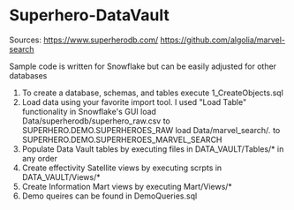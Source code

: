 # Superhero-DataVault

Sources:
https://www.superherodb.com/
https://github.com/algolia/marvel-search

Sample code is written for Snowflake but can be easily adjusted for other databases
1. To create a database, schemas, and tables execute 1_CreateObjects.sql
2. Load data using your favorite import tool. I used "Load Table" functionality in Snowflake's GUI
    load Data/superherodb/superhero_raw.csv to  SUPERHERO.DEMO.SUPERHEROES_RAW
    load Data/marvel_search/*.* to SUPERHERO.DEMO.SUPERHEROES_MARVEL_SEARCH
3. Populate Data Vault tables by executing files in DATA_VAULT/Tables/* in any order
4. Create effectivity Satellite views by executing scrpts in DATA_VAULT/Views/*
5. Create Information Mart views by executing Mart/Views/*
6. Demo queires can be found in DemoQueries.sql

